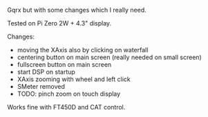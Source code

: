 Gqrx but with some changes which I really need.

Tested on Pi Zero 2W + 4.3" display.

Changes:
- moving the XAxis also by clicking on waterfall
- centering button on main screen (really needed on small screen)
- fullscreen button on main screen
- start DSP on startup
- XAxis zooming with wheel and left click
- SMeter removed
- TODO: pinch zoom on touch display

Works fine with FT450D and CAT control.
